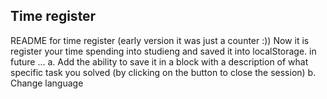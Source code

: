 ## Time register

README for time register (early version it was just a counter :))
Now it is register your time spending into studieng and saved it into localStorage.
in future ...
a. Add the ability to save it in a block with a description of what specific task you solved (by clicking on the button to close the session)
b. Change language
